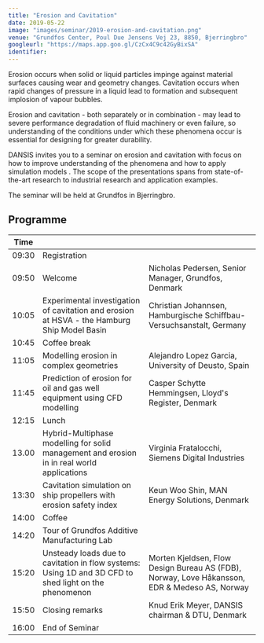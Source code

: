 ```yaml
---
title: "Erosion and Cavitation"
date: 2019-05-22
image: "images/seminar/2019-erosion-and-cavitation.png"
venue: "Grundfos Center, Poul Due Jensens Vej 23, 8850, Bjerringbro"
googleurl: "https://maps.app.goo.gl/CzCx4C9c42GyBixSA"
identifier:
---
```


Erosion occurs when solid or liquid particles impinge against material surfaces causing wear and geometry changes. Cavitation occurs when rapid changes of pressure in a liquid lead to formation and subsequent implosion of vapour bubbles.

Erosion and cavitation - both separately or in combination - may lead to severe performance degradation of fluid machinery or even failure, so understanding of the conditions under which these phenomena occur is essential for designing for greater durability.

DANSIS invites you to a seminar on erosion and cavitation with focus on how to improve understanding of the phenomena and how to apply simulation models . The scope of the presentations spans from state-of-the-art research to industrial research and application examples.

The seminar will be held at Grundfos in Bjerringbro.

## Programme

| Time  |             |             |
| ----- | ----------- | ----------- |
| 09:30 | Registration|             |
|09:50 | Welcome     | Nicholas Pedersen, Senior Manager, Grundfos, Denmark|
|10:05 | Experimental investigation of cavitation and erosion at HSVA - the Hamburg Ship Model Basin| Christian Johannsen, Hamburgische Schiffbau-Versuchsanstalt, Germany |
| 10:45 | Coffee break | |
| 11:05 | Modelling erosion in complex geometries  | Alejandro Lopez Garcia, University of Deusto, Spain |
| 11:45| Prediction of erosion for oil and gas well equipment using CFD modelling |Casper Schytte Hemmingsen, Lloyd's Register, Denmark |
| 12:15|Lunch | |
| 13.00 |Hybrid-Multiphase modelling for solid management and erosion in in real world applications |Virginia Fratalocchi, Siemens Digital Industries |
| 13:30|Cavitation simulation on ship propellers with erosion safety index |Keun Woo Shin, MAN Energy Solutions, Denmark |
| 14:00|Coffee | |
| 14:20|Tour of Grundfos Additive Manufacturing Lab | |
| 15:20|Unsteady loads due to cavitation in flow systems: Using 1D and 3D CFD to shed light on the phenomenon | Morten Kjeldsen, Flow Design Bureau AS (FDB), Norway, Love Håkansson, EDR & Medeso AS, Norway |
| 15:50|Closing remarks|Knud Erik Meyer, DANSIS chairman & DTU, Denmark |
| 16:00|End of Seminar | | 